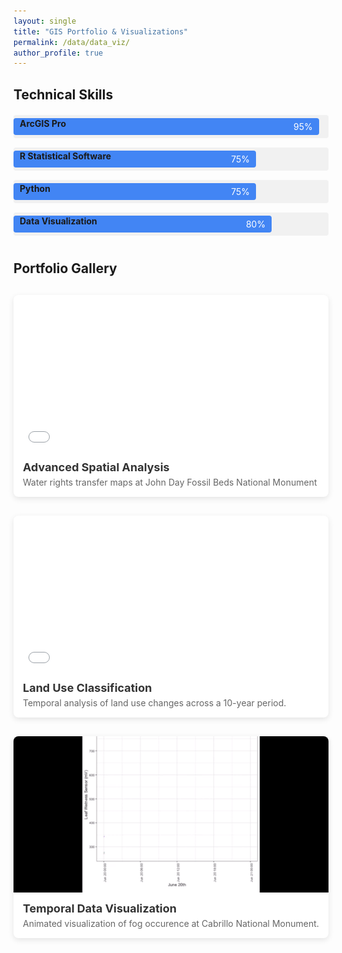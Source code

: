 ```yaml
---
layout: single
title: "GIS Portfolio & Visualizations"
permalink: /data/data_viz/
author_profile: true
---
```


## Technical Skills

<div class="skills-container">
  <div class="skill-bar">
    <span class="skill-name">ArcGIS Pro</span>
    <div class="skill-level" style="width: 95%;">95%</div>
  </div>
  <div class="skill-bar">
    <span class="skill-name">R Statistical Software</span>
    <div class="skill-level" style="width: 75%;">75%</div>
  </div>
  <div class="skill-bar">
    <span class="skill-name">Python</span>
    <div class="skill-level" style="width: 75%;">75%</div>
  </div>
  <div class="skill-bar">
    <span class="skill-name">Data Visualization</span>
    <div class="skill-level" style="width: 80%;">80%</div>
  </div>
</div>

## Portfolio Gallery

<div class="portfolio-grid">
  <!-- Portfolio Item 1 - PDF with clickable preview -->
  <div class="portfolio-item">
    <a href="/files/81943Map1.pdf" target="_blank" class="portfolio-link">
      <div class="portfolio-preview">
        <iframe src="/files/81943Map1.pdf" class="pdf-preview"></iframe>
        <div class="overlay">
          <span class="view-full">View Full PDF</span>
        </div>
      </div>
    </a>
    <h3>Advanced Spatial Analysis</h3>
    <p>Water rights transfer maps at John Day Fossil Beds National Monument</p>
  </div>
  
  <!-- Portfolio Item 2 - PDF with clickable preview -->
  <div class="portfolio-item">
    <a href="/files/example-map.pdf" target="_blank" class="portfolio-link">
      <div class="portfolio-preview">
        <iframe src="/files/example-map.pdf" class="pdf-preview"></iframe>
        <div class="overlay">
          <span class="view-full">View Full PDF</span>
        </div>
      </div>
    </a>
    <h3>Land Use Classification</h3>
    <p>Temporal analysis of land use changes across a 10-year period.</p>
  </div>
  
  <!-- Portfolio Item 3 - GIF with clickable preview -->
  <div class="portfolio-item">
    <a href="/images/fog.gif" target="_blank" class="portfolio-link">
      <div class="portfolio-preview">
        <img src="/images/fog.gif" class="gif-preview" alt="Temporal data visualization">
        <div class="overlay">
          <span class="view-full">View Full GIF</span>
        </div>
      </div>
    </a>
    <h3>Temporal Data Visualization</h3>
    <p>Animated visualization of fog occurence at Cabrillo National Monument.</p>
  </div>
  
  <!-- Add more portfolio items following the same structure -->
</div>

<style>
/* Skill bars styling */
.skills-container {
  width: 100%;
  margin: 20px 0 40px;
}
.skill-bar {
  margin-bottom: 15px;
  position: relative;
  background: #f1f1f1;
  border-radius: 4px;
  padding: 5px 0;
}
.skill-name {
  position: absolute;
  left: 10px;
  z-index: 1;
  font-weight: bold;
}
.skill-level {
  background: #4285f4;
  color: white;
  padding: 5px 0;
  text-align: right;
  padding-right: 10px;
  border-radius: 4px;
}

/* Portfolio grid styling */
.portfolio-grid {
  display: grid;
  grid-template-columns: repeat(auto-fill, minmax(300px, 1fr));
  gap: 30px;
  margin: 30px 0;
}
.portfolio-item {
  background: #ffffff;
  border-radius: 8px;
  overflow: hidden;
  box-shadow: 0 3px 10px rgba(0,0,0,0.1);
  transition: transform 0.3s ease;
}
.portfolio-item:hover {
  transform: translateY(-5px);
}
.portfolio-preview {
  height: 250px;
  overflow: hidden;
  position: relative;
  background: #f5f5f5;
}
.portfolio-link {
  text-decoration: none;
  color: inherit;
  display: block;
}
.pdf-preview, .gif-preview {
  width: 100%;
  height: 100%;
  object-fit: cover;
  border: none;
}
.overlay {
  position: absolute;
  top: 0;
  left: 0;
  right: 0;
  bottom: 0;
  background: rgba(0, 0, 0, 0.5);
  display: flex;
  align-items: center;
  justify-content: center;
  opacity: 0;
  transition: opacity 0.3s ease;
}
.portfolio-preview:hover .overlay {
  opacity: 1;
}
.view-full {
  background: #4285f4;
  color: white;
  padding: 8px 15px;
  border-radius: 4px;
  font-weight: bold;
  text-transform: uppercase;
  font-size: 14px;
}
.portfolio-item h3 {
  padding: 15px 15px 5px;
  margin: 0;
  font-size: 18px;
  color: #333;
}
.portfolio-item p {
  padding: 0 15px 15px;
  margin: 0;
  font-size: 14px;
  color: #666;
}

/* Responsive adjustments */
@media (max-width: 768px) {
  .portfolio-grid {
    grid-template-columns: repeat(auto-fill, minmax(250px, 1fr));
  }
}
</style>